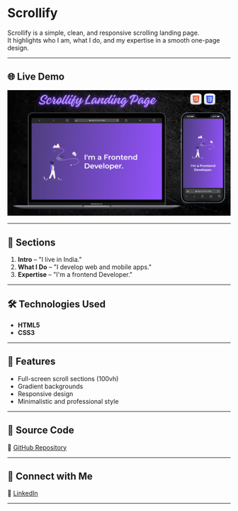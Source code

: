 # Scrollify

Scrollify is a simple, clean, and responsive scrolling landing page.  
It highlights who I am, what I do, and my expertise in a smooth one-page design.

---
## 🌐 Live Demo

[![Website Preview](assets/images/scrollify.png)](https://nufail-01.github.io/Rental-Homes/)

---

## 🚀 Sections
1. **Intro** – "I live in India."  
2. **What I Do** – "I develop web and mobile apps."  
3. **Expertise** – "I'm a frontend Developer."  

---

## 🛠️ Technologies Used
- **HTML5**  
- **CSS3**
---

## 🎨 Features
- Full-screen scroll sections (100vh)  
- Gradient backgrounds  
- Responsive design  
- Minimalistic and professional style  

---
## 📂 Source Code

🔗 [GitHub Repository](https://github.com/nufail-01/Eduford-University)

---

## 🤝 Connect with Me

🔗 [LinkedIn](https://www.linkedin.com/in/nufailshaikh/) 

---
